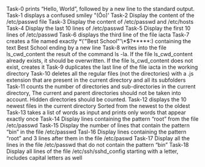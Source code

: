 Task-0 prints “Hello, World”, followed by a new line to the standard output.
Task-1 displays a confused smiley "(Ôo)'
Task-2 Display the content of the /etc/passwd file
Task-3 Display the content of /etc/passwd and /etc/hosts
Task-4 Display the last 10 lines of /etc/passwd
Task-5 Display the first 10 lines of /etc/passwd
Task-6 displays the third line of the file iacta
Task-7 creates a file named exactly \*\\'"Best School"\'\\*$\?\*\*\*\*\*:) containing the text Best School ending by a new line
Task-8 writes into the file ls_cwd_content the result of the command ls -la. If the file ls_cwd_content already exists, it should be overwritten. If the file ls_cwd_content does not exist, creates it
Task-9 duplicates the last line of the file iacta in the working directory
Task-10 deletes all the regular files (not the directories) with a .js extension that are present in the current directory and all its subfolders
Task-11 counts the number of directories and sub-directories in the current directory, The current and parent directories should not be taken into account. Hidden directories should be counted.
Task-12 displays the 10 newest files in the current directory Sorted from the newest to the oldest
Task-13 takes a list of words as input and prints only words that appear exactly once
Task-14 Display lines containing the pattern “root” from the file /etc/passwd
Task-15 Display the number of lines that contain the pattern “bin” in the file /etc/passwd
Tasl-16 Display lines containing the pattern “root” and 3 lines after them in the file /etc/paswd
Task-17 Display all the lines in the file /etc/passwd that do not contain the pattern “bin”
Task-18 Display all lines of the file /etc/ssh/sshd_config starting with a letter, includes capital letters as well
